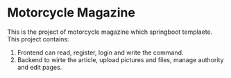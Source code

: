 # Motorcycle Magazine
This is the project of motorcycle magazine which springboot templaete.
This project contains:
1. Frontend can read, register, login and write the command.
2. Backend to wirte the article, upload pictures and files, manage authority and edit pages.
